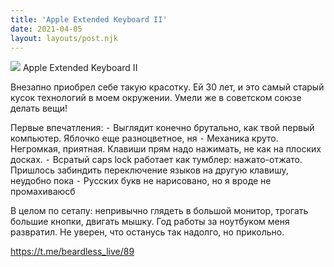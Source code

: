 ```yaml
---
title: 'Apple Extended Keyboard II'
date: 2021-04-05
layout: layouts/post.njk
---
```


![](https://i.ibb.co/QNS4xYq/file-37.jpg)
Apple Extended Keyboard II

Внезапно приобрел себе такую красотку. Ей 30 лет, и это самый старый кусок технологий в моем окружении. Умели же в советском союзе делать вещи!

Первые впечатления:
 ⁃ Выглядит конечно брутально, как твой первый компьютер. Яблочко еще разноцветное, ня
 ⁃ Механика круто. Негромкая, приятная. Клавиши прям надо нажимать, не как на плоских досках. 
 ⁃ Всратый caps lock работает как тумблер: нажато-отжато. Пришлось забиндить переключение языков на другую клавишу, неудобно пока
 ⁃ Русских букв не нарисовано, но я вроде не промахиваюсб

В целом по сетапу: непривычно глядеть в большой монитор, трогать большие кнопки, двигать мышку. Год работы за ноутбуком меня развратил. Не уверен, что останусь так надолго, но прикольно.

https://t.me/beardless_live/89